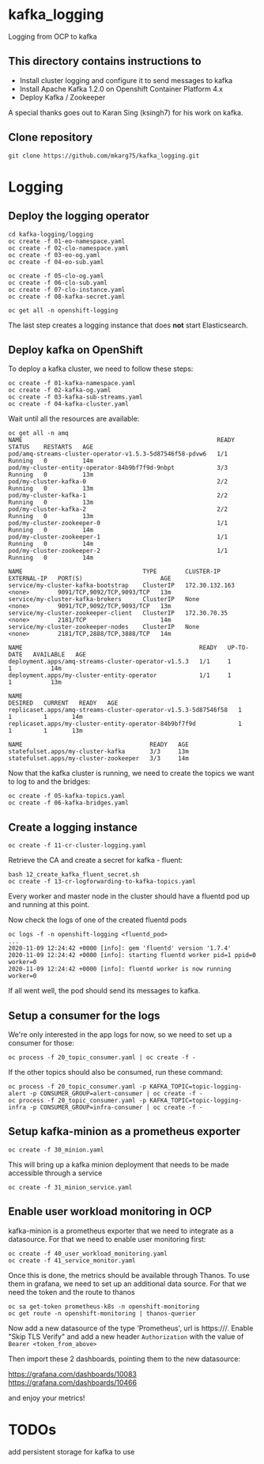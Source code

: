 # kafka_logging
Logging from OCP to kafka

## This directory contains instructions to 

* Install cluster logging and configure it to send messages to kafka
* Install Apache Kafka 1.2.0 on Openshift Container Platform 4.x
* Deploy Kafka / Zookeeper

A special thanks goes out to Karan Sing (ksingh7) for his work on kafka.

## Clone repository
```
git clone https://github.com/mkarg75/kafka_logging.git 
```

# Logging

## Deploy the logging operator
```
cd kafka-logging/logging
oc create -f 01-eo-namespace.yaml
oc create -f 02-clo-namespace.yaml
oc create -f 03-eo-og.yaml
oc create -f 04-eo-sub.yaml

oc create -f 05-clo-og.yaml
oc create -f 06-clo-sub.yaml
oc create -f 07-clo-instance.yaml
oc create -f 08-kafka-secret.yaml

oc get all -n openshift-logging
```

The last step creates a logging instance that does **not** start Elasticsearch.

## Deploy kafka  on OpenShift

To deploy a kafka cluster, we need to follow these steps:

```
oc create -f 01-kafka-namespace.yaml
oc create -f 02-kafka-og.yaml 
oc create -f 03-kafka-sub-streams.yaml
oc create -f 04-kafka-cluster.yaml
```

Wait until all the resources are available:
```
oc get all -n amq
NAME                                                       READY   STATUS    RESTARTS   AGE
pod/amq-streams-cluster-operator-v1.5.3-5d87546f58-pdvw6   1/1     Running   0          14m
pod/my-cluster-entity-operator-84b9bf7f9d-9nbpt            3/3     Running   0          13m
pod/my-cluster-kafka-0                                     2/2     Running   0          13m
pod/my-cluster-kafka-1                                     2/2     Running   0          13m
pod/my-cluster-kafka-2                                     2/2     Running   0          13m
pod/my-cluster-zookeeper-0                                 1/1     Running   0          14m
pod/my-cluster-zookeeper-1                                 1/1     Running   0          14m
pod/my-cluster-zookeeper-2                                 1/1     Running   0          14m

NAME                                  TYPE        CLUSTER-IP       EXTERNAL-IP   PORT(S)                      AGE
service/my-cluster-kafka-bootstrap    ClusterIP   172.30.132.163   <none>        9091/TCP,9092/TCP,9093/TCP   13m
service/my-cluster-kafka-brokers      ClusterIP   None             <none>        9091/TCP,9092/TCP,9093/TCP   13m
service/my-cluster-zookeeper-client   ClusterIP   172.30.70.35     <none>        2181/TCP                     14m
service/my-cluster-zookeeper-nodes    ClusterIP   None             <none>        2181/TCP,2888/TCP,3888/TCP   14m

NAME                                                  READY   UP-TO-DATE   AVAILABLE   AGE
deployment.apps/amq-streams-cluster-operator-v1.5.3   1/1     1            1           14m
deployment.apps/my-cluster-entity-operator            1/1     1            1           13m

NAME                                                             DESIRED   CURRENT   READY   AGE
replicaset.apps/amq-streams-cluster-operator-v1.5.3-5d87546f58   1         1         1       14m
replicaset.apps/my-cluster-entity-operator-84b9bf7f9d            1         1         1       13m

NAME                                    READY   AGE
statefulset.apps/my-cluster-kafka       3/3     13m
statefulset.apps/my-cluster-zookeeper   3/3     14m
```

Now that the kafka cluster is running, we need to create the topics we want to log to and the bridges:
```
oc create -f 05-kafka-topics.yaml
oc create -f 06-kafka-bridges.yaml
```

## Create a logging instance
```
oc create -f 11-cr-cluster-logging.yaml
```

Retrieve the CA and create a secret for kafka - fluent:
```
bash 12_create_kafka_fluent_secret.sh
oc create -f 13-cr-logforwarding-to-kafka-topics.yaml
```

Every worker and master node in the cluster should have a fluentd pod up and running at this point.


Now check the logs of one of the created fluentd pods
```
oc logs -f -n openshift-logging <fluentd_pod>
...
2020-11-09 12:24:42 +0000 [info]: gem 'fluentd' version '1.7.4'
2020-11-09 12:24:42 +0000 [info]: starting fluentd worker pid=1 ppid=0 worker=0
2020-11-09 12:24:42 +0000 [info]: fluentd worker is now running worker=0
```

If all went well, the pod should send its messages to kafka. 

## Setup a consumer for the logs

We're only interested in the app logs for now, so we need to set up a consumer for those:
```
oc process -f 20_topic_consumer.yaml | oc create -f -
```

If the other topics should also be consumed, run these command:

```
oc process -f 20_topic_consumer.yaml -p KAFKA_TOPIC=topic-logging-alert -p CONSUMER_GROUP=alert-consumer | oc create -f -
oc process -f 20_topic_consumer.yaml -p KAFKA_TOPIC=topic-logging-infra -p CONSUMER_GROUP=infra-consumer | oc create -f -
```

## Setup kafka-minion as a prometheus exporter

```
oc create -f 30_minion.yaml
```
This will bring up a kafka minion deployment that needs to be made accessible through a service
```
oc create -f 31_minion_service.yaml
```

## Enable user workload monitoring in OCP

kafka-minion is a prometheus exporter that we need to integrate as a datasource. For that we need to enable user monitoring first:

```
oc create -f 40_user_workload_monitoring.yaml
oc create -f 41_service_monitor.yaml
```
Once this is done, the metrics should be available through Thanos. To use them in grafana, we need to set up an additional data source. For that we need the token and the route to thanos
```
oc sa get-token prometheus-k8s -n openshift-monitoring
oc get route -n openshift-monitoring | thanos-querier
```
Now add a new datasource of the type 'Prometheus', url is https://<thanos-querier-route>/. Enable "Skip TLS Verify" and add a new header `Authorization` with the value of `Bearer <token_from_above>`

Then import these 2 dashboards, pointing them to the new datasource:

https://grafana.com/dashboards/10083
https://grafana.com/dashboards/10466

and enjoy your metrics!


# TODOs

add persistent storage for kafka to use



